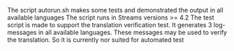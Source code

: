 The script autorun.sh makes some tests and demonstrated the output in all available languages
The script runs in Streams versions >= 4.2
The test script is made to support the translation verification test. It generates 3 log-messages in all available languages.
These messages may be used to verify the translation.
So it is currently nor suited for automated test


